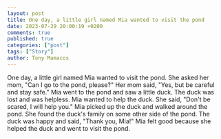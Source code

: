 ```yaml
---
layout: post
title: One day, a little girl named Mia wanted to visit the pond
date: 2023-07-29 20:00:19 +0200
comments: true
published: true
categories: ["post"]
tags: ["Story"]
author: Tony Mamacos
---
```

One day, a little girl named Mia wanted to visit the pond. She asked her mom, "Can I go to the pond, please?" Her mom said, "Yes, but be careful and stay safe."
Mia went to the pond and saw a little duck. The duck was lost and was helpless. Mia wanted to help the duck. She said, "Don't be scared, I will help you."
Mia picked up the duck and walked around the pond. She found the duck's family on some other side of the pond. The duck was happy and said, "Thank you, Mia!" Mia felt good because she helped the duck and went to visit the pond.
